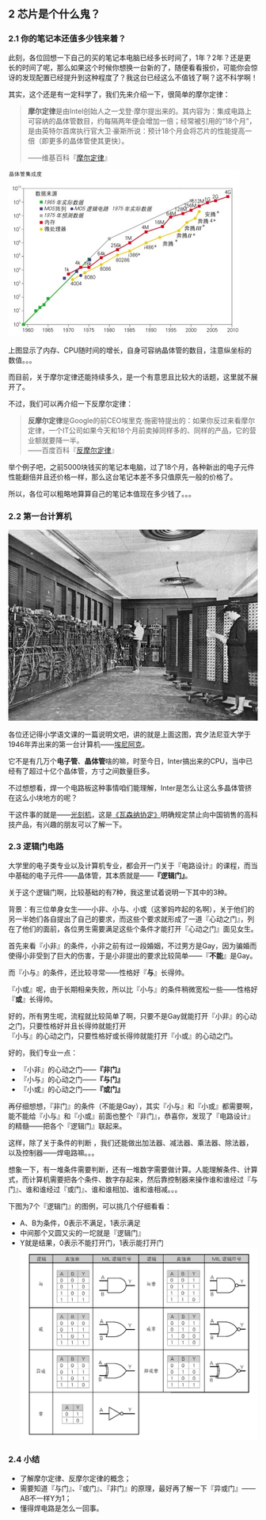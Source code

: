## 2 芯片是个什么鬼？

### 2.1 你的笔记本还值多少钱来着？

此刻，各位回想一下自己的买的笔记本电脑已经多长时间了，1年？2年？还是更长的时间了呢，那么如果这个时候你想换一台新的了，随便看看报价，可能你会惊讶的发现配置已经提升到这种程度了？我这台已经这么不值钱了啊？这不科学啊！

其实，这个还是有一定科学了，我们先来介绍一下，很简单的摩尔定律：

> **摩尔定律**是由Intel创始人之一戈登·摩尔提出来的。其内容为：集成电路上可容纳的晶体管数目，约每隔两年便会增加一倍；经常被引用的“18个月”，是由英特尔首席执行官大卫·豪斯所说：预计18个月会将芯片的性能提高一倍（即更多的晶体管使其更快）。
>
> ——维基百科『[摩尔定律](https://zh.wikipedia.org/wiki/摩尔定律)』

![](/assets/moores_law.png)

上图显示了内存、CPU随时间的增长，自身可容纳晶体管的数目，注意纵坐标的数值。。。

而目前，关于摩尔定律还能持续多久，是一个有意思且比较大的话题，这里就不展开了。

不过，我们可以再介绍一下反摩尔定律：

> **反摩尔定律**是Google的前CEO埃里克·施密特提出的：如果你反过来看摩尔定律，一个IT公司如果今天和18个月前卖掉同样多的、同样的产品，它的营业额就要降一半。  
> ——百度百科『[反摩尔定律](https://baike.baidu.com/item/反摩尔定律)』

举个例子吧，之前5000块钱买的笔记本电脑，过了18个月，各种新出的电子元件性能翻倍并且还价格一样，那么这台笔记本差不多只值原先一般的价格了。

所以，各位可以粗略地算算自己的笔记本值现在多少钱了。。。

### 2.2 第一台计算机

![](/assets/eniac.png)

各位还记得小学语文课的一篇说明文吧，讲的就是上面这图，宾夕法尼亚大学于1946年弄出来的第一台计算机——[埃尼阿克](https://zh.wikipedia.org/wiki/電子數值積分計算機)。

它不是有几万个**电子管**、**晶体管**啥的嘛，时至今日，Inter搞出来的CPU，当中已经有了超过十亿个晶体管，方寸之间数量巨多。

不过想想看，焊一个电路板这种事情咱们能理解，Inter是怎么让这么多晶体管挤在这么小块地方的呢？

干这件事的就是——[光刻机](https://zh.wikipedia.org/wiki/光刻机)，这是[《瓦森纳协定》](https://zh.wikipedia.org/wiki/瓦聖納協定)明确规定禁止向中国销售的高科技产品，有兴趣的朋友可以了解一下。

### 2.3 逻辑门电路

大学里的电子类专业以及计算机专业，都会开一门关于『电路设计』的课程，而当中基础的电子元件——晶体管，其本质就是——**『逻辑门』**。

关于这个逻辑门啊，比较基础的有7种，我这里试着说明一下其中的3种。

背景：有三位单身女生——小非、小与、小或（这爹妈咋起的名啊），关于他们的另一半她们各自提出了自己的要求，而这些个要求就形成了一道『心动之门』，列在了他们的面前，各位男生需要满足这些个条件才能打开『心动之门』面见女生。

首先来看『小非』的条件，小非之前有过一段婚姻，不过男方是Gay，因为骗婚而使得小非受到了巨大的伤害，于是小非提出的要求比较简单——『**不能**』是Gay。

而『小与』的条件，还比较寻常——性格好『**与**』长得帅。

『小或』呢，由于长期相亲失败，所以比『小与』的条件稍微宽松一些——性格好『**或**』长得帅。

好的，所有男生呢，流程就比较简单了啊，只要不是Gay就能打开『小非』的心动之门，只要性格好并且长得帅就能打开  
『小与』的心动之门，只要性格好或长得帅就能打开『小或』的心动之门。

好的，我们专业一点：

* 『小非』的心动之门——**『非门』**
* 『小与』的心动之门——**『与门』**
* 『小或』的心动之门——**『或门』**

再仔细想想，『非门』的条件（不能是Gay），其实『小与』和『小或』都需要啊，能不能给『小与』和『小或』前面也整个『非门』，恭喜你，发现了『电路设计』的精髓——把各个『逻辑门』联起来。

这样，除了关于条件的判断 ，我们还能做出加法器、减法器、乘法器、除法器，以及控制器——焊电路嘛。。。

想象一下，有一堆条件需要判断，还有一堆数字需要做计算。人能理解条件、计算式，而计算机需要把各个条件、数字存起来，然后靠控制器来操作谁和谁经过『与门』、谁和谁经过『或门』、谁和谁相加、谁和谁相减。。。

下图为7个『逻辑门』的图例，可以挑几个仔细看看：

* A、B为条件，0表示不满足，1表示满足
* 中间那个又圆又尖的一坨就是『逻辑门』
* Y就是结果，0表示不能打开门，1表示能打开门 ![](/assets/gate_circuit.png)

### 2.4 小结

* 了解摩尔定律、反摩尔定律的概念；
* 需要知道『与门』、『或门』、『非门』的原理，最好再了解一下『异或门』——AB不一样Y为1；
* 懂得焊电路是怎么一回事。



